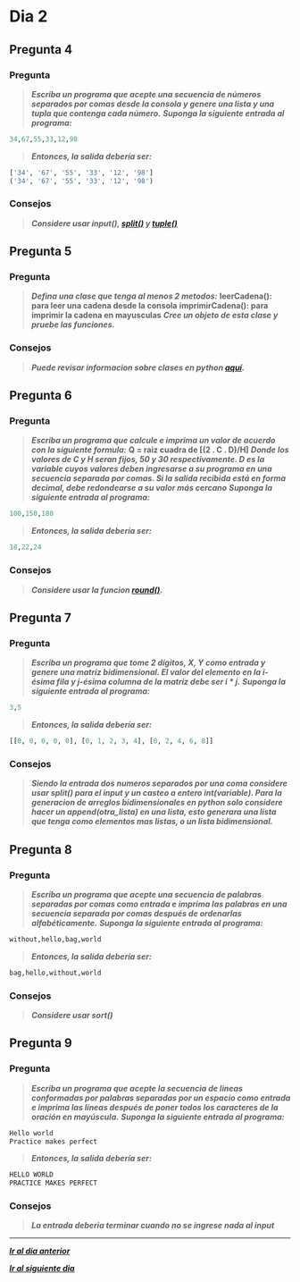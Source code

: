 # Dia 2

## Pregunta 4

### **Pregunta**

>***Escriba un programa que acepte una secuencia de números separados por comas desde la consola y genere una lista y una tupla que contenga cada número.*** ***Suponga la siguiente entrada al programa:***

```python
34,67,55,33,12,98
```

>***Entonces, la salida debería ser:***

```python
['34', '67', '55', '33', '12', '98']
('34', '67', '55', '33', '12', '98')
```

### Consejos

>***Considere usar input(), [split()](https://parzibyte.me/blog/2018/12/10/split-python-separar-cadenas/) y [tuple()](https://www.w3resource.com/python-exercises/tuple/python-tuple-exercise-11.php)***

## Pregunta 5

### **Pregunta**

>***Defina una clase que tenga al menos 2 metodos:*** **leerCadena(): para leer una cadena desde la consola** **imprimirCadena(): para imprimir la cadena en mayusculas** ***Cree un objeto de esta clase y pruebe las funciones.***

### Consejos

>***Puede revisar informacion sobre clases en python [aquí](https://programacion.net/articulo/como_funcionan_las_clases_y_objetos_en_python_1505).***

## Pregunta 6

### **Pregunta**

>***Escriba un programa que calcule e imprima un valor de acuerdo con la siguiente formula:*** **Q = raiz cuadra de [(2 . C . D)/H]** ***Donde los valores de C y H seran fijos, 50 y 30 respectivamente. D es la variable cuyos valores deben ingresarse a su programa en una secuencia separada por comas. Si la salida recibida está en forma decimal, debe redondearse a su valor más cercano*** ***Suponga la siguiente entrada al programa:***

```python
100,150,180
```

>***Entonces, la salida debería ser:***

```python
18,22,24
```

### Consejos

>***Considere usar la funcion [round()](https://micro.recursospython.com/recursos/como-redondear-un-numero-decimal.html).***

## Pregunta 7

### **Pregunta**

>***Escriba un programa que tome 2 dígitos, X, Y como entrada y genere una matriz bidimensional. El valor del elemento en la i-ésima fila y j-ésima columna de la matriz debe ser i * j.*** ***Suponga la siguiente entrada al programa:***

```python
3,5
```

>***Entonces, la salida debería ser:***

```python
[[0, 0, 0, 0, 0], [0, 1, 2, 3, 4], [0, 2, 4, 6, 8]]
```

### Consejos

>***Siendo la entrada dos numeros separados por una coma considere usar split() para el input y un casteo a entero int(variable). Para la generacion de arreglos bidimensionales en python solo considere hacer un append(otra_lista) en una lista, esto generara una lista que tenga como elementos mas listas, o un lista bidimensional.***

## Pregunta 8

### **Pregunta**

>***Escriba un programa que acepte una secuencia de palabras separadas por comas como entrada e imprima las palabras en una secuencia separada por comas después de ordenarlas alfabéticamente.*** ***Suponga la siguiente entrada al programa:***

```python
without,hello,bag,world
```

>***Entonces, la salida debería ser:***

```python
bag,hello,without,world
```

### Consejos

>***Considere usar sort()***

## Pregunta 9

### **Pregunta**

>***Escriba un programa que acepte la secuencia de lineas conformadas por palabras separadas por un espacio como entrada e imprima las líneas después de poner todos los caracteres de la oración en mayúscula.*** ***Suponga la siguiente entrada al programa:***

```python
Hello world
Practice makes perfect
```

>***Entonces, la salida debería ser:***

```python
HELLO WORLD
PRACTICE MAKES PERFECT
```

### Consejos

>***La entrada deberia terminar cuando no se ingrese nada al input***

-----------------
[***Ir al dia anterior***](https://github.com/ratondelcongo/Python-Practice-Spanish-Edition/blob/master/Problemas/Dia%2001.md "Day 1")

[***Ir al siguiente dia***](https://github.com/ratondelcongo/Python-Practice-Spanish-Edition/blob/master/Problemas/Dia%2002.md "Dia 2")
